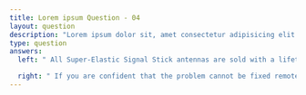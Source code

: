 ```yaml
---
title: Lorem ipsum Question - 04
layout: question
description: "Lorem ipsum dolor sit, amet consectetur adipisicing elit. Maxime perferendis sunt ut? Tempora hic, ea aliquam fugit illum nulla, blanditiis quasi officia autem obcaecati ex."
type: question
answers:
  left: " All Super-Elastic Signal Stick antennas are sold with a lifetime warranty. In short, if it breaks then we will fix it. <br><br> If yours is not working, please email us at sales@signalstuff.com with a photograph showing what happened. If there is a good story then please include that too for our entertainment =] Sometimes we can help you fix it via email. "

  right: " If you are confident that the problem cannot be fixed remotely, you can get a return label here. <br><br> NOTE: Unfortunately, we cannot provide return shipping labels for antennas outside of the US. This isn’t because we don’t want to, it’s because we literally can’t find a way to do so. Sorry for the inconvenience this may cause! If you return it to us we’ll still honor the warranty."
---
```

